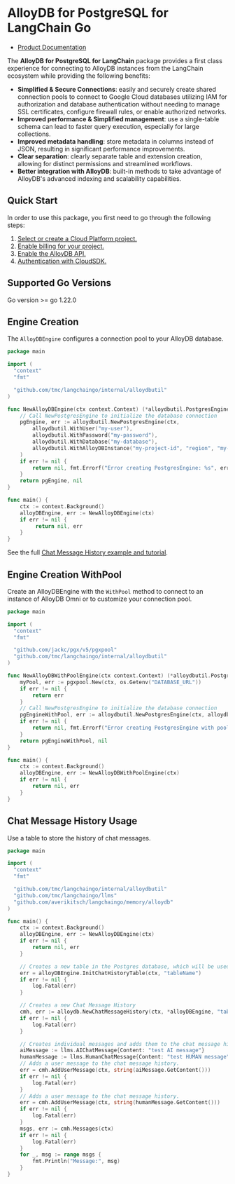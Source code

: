 # AlloyDB for PostgreSQL for LangChain Go

- [Product Documentation](https://cloud.google.com/alloydb)

The **AlloyDB for PostgreSQL for LangChain** package provides a first class experience for connecting to
AlloyDB instances from the LangChain ecosystem while providing the following benefits:

- **Simplified & Secure Connections**: easily and securely create shared connection pools to connect to Google Cloud databases utilizing IAM for authorization and database authentication without needing to manage SSL certificates, configure firewall rules, or enable authorized networks.
- **Improved performance & Simplified management**: use a single-table schema can lead to faster query execution, especially for large collections.
- **Improved metadata handling**: store metadata in columns instead of JSON, resulting in significant performance improvements.
- **Clear separation**: clearly separate table and extension creation, allowing for distinct permissions and streamlined workflows.
- **Better integration with AlloyDB**: built-in methods to take advantage of AlloyDB's advanced indexing and scalability capabilities.

## Quick Start

In order to use this package, you first need to go through the following
steps:

1. [Select or create a Cloud Platform project.](https://console.cloud.google.com/project)
2. [Enable billing for your project.](https://cloud.google.com/billing/docs/how-to/modify-project#enable_billing_for_a_project)
3. [Enable the AlloyDB API.](https://console.cloud.google.com/flows/enableapi?apiid=alloydb.googleapis.com)
4. [Authentication with CloudSDK.](https://cloud.google.com/sdk/gcloud/reference/auth/application-default/login)

## Supported Go Versions

Go version >= go 1.22.0

## Engine Creation

The `AlloyDBEngine` configures a connection pool to your AlloyDB database.

```go
package main

import (
  "context"
  "fmt"

  "github.com/tmc/langchaingo/internal/alloydbutil"
)

func NewAlloyDBEngine(ctx context.Context) (*alloydbutil.PostgresEngine, error) {
	// Call NewPostgresEngine to initialize the database connection
    pgEngine, err := alloydbutil.NewPostgresEngine(ctx,
        alloydbutil.WithUser("my-user"),
        alloydbutil.WithPassword("my-password"),
        alloydbutil.WithDatabase("my-database"),
        alloydbutil.WithAlloyDBInstance("my-project-id", "region", "my-cluster", "my-instance"),
    )
    if err != nil {
        return nil, fmt.Errorf("Error creating PostgresEngine: %s", err)
    }
    return pgEngine, nil
}

func main() {
    ctx := context.Background()
    alloyDBEngine, err := NewAlloyDBEngine(ctx)
    if err != nil {
         return nil, err
    }
}
```

See the full [Chat Message History example and tutorial](https://github.com/tmc/langchaingo/tree/main/examples/google-alloydb-chat-message-history-example).

## Engine Creation WithPool

Create an AlloyDBEngine with the `WithPool` method to connect to an instance of AlloyDB Omni or to customize your connection pool.


```go
package main

import (
  "context"
  "fmt"

  "github.com/jackc/pgx/v5/pgxpool"
  "github.com/tmc/langchaingo/internal/alloydbutil"
)

func NewAlloyDBWithPoolEngine(ctx context.Context) (*alloydbutil.PostgresEngine, error) {
    myPool, err := pgxpool.New(ctx, os.Getenv("DATABASE_URL"))
    if err != nil {
        return err
    }
	// Call NewPostgresEngine to initialize the database connection
    pgEngineWithPool, err := alloydbutil.NewPostgresEngine(ctx, alloydbutil.WithPool(myPool))
    if err != nil {
        return nil, fmt.Errorf("Error creating PostgresEngine with pool: %s", err)
    }
    return pgEngineWithPool, nil
}

func main() {
    ctx := context.Background()
    alloyDBEngine, err := NewAlloyDBWithPoolEngine(ctx)
    if err != nil {
        return nil, err
    }
}
```

## Chat Message History Usage

Use a table to store the history of chat messages.

```go
package main

import (
  "context"
  "fmt"

  "github.com/tmc/langchaingo/internal/alloydbutil"
  "github.com/tmc/langchaingo/llms"
  "github.com/averikitsch/langchaingo/memory/alloydb"
)

func main() {
    ctx := context.Background()
    alloyDBEngine, err := NewAlloyDBEngine(ctx)
    if err != nil {
        return nil, err
    }

	// Creates a new table in the Postgres database, which will be used for storing Chat History.
	err = alloyDBEngine.InitChatHistoryTable(ctx, "tableName")
	if err != nil {
		log.Fatal(err)
	}

    // Creates a new Chat Message History
    cmh, err := alloydb.NewChatMessageHistory(ctx, *alloyDBEngine, "tableName", "sessionID")
    if err != nil {
        log.Fatal(err)
    }

    // Creates individual messages and adds them to the chat message history.
    aiMessage := llms.AIChatMessage{Content: "test AI message"}
    humanMessage := llms.HumanChatMessage{Content: "test HUMAN message"}
    // Adds a user message to the chat message history.
    err = cmh.AddUserMessage(ctx, string(aiMessage.GetContent()))
    if err != nil {
        log.Fatal(err)
    }
    // Adds a user message to the chat message history.
    err = cmh.AddUserMessage(ctx, string(humanMessage.GetContent()))
    if err != nil {
        log.Fatal(err)
    }
    msgs, err := cmh.Messages(ctx)
    if err != nil {
        log.Fatal(err)
    }
    for _, msg := range msgs {
        fmt.Println("Message:", msg)
    }
}
```